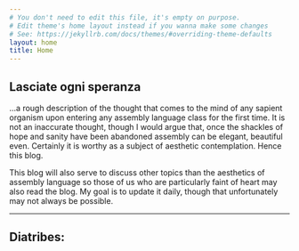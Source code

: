 ```yaml
---
# You don't need to edit this file, it's empty on purpose.
# Edit theme's home layout instead if you wanna make some changes
# See: https://jekyllrb.com/docs/themes/#overriding-theme-defaults
layout: home
title: Home
---
```


## Lasciate ogni speranza

...a rough description of the thought that comes to the mind of any sapient organism upon 
entering any assembly language class for the first time. It is not an inaccurate thought, 
though I would argue that, once the shackles of hope and sanity have been abandoned
assembly can be elegant, beautiful even. Certainly it is worthy as a subject of aesthetic
contemplation. Hence this blog.

This blog will also serve to discuss other topics than the aesthetics of assembly language
so those of us who are particularly faint of heart may also read the blog. My goal is to 
update it daily, though that unfortunately may not always be possible.

___
## Diatribes:
